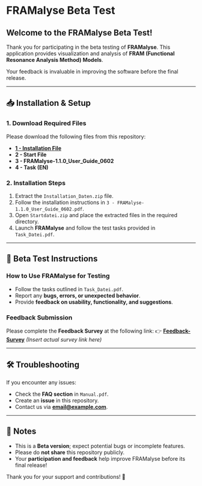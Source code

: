 # FRAMalyse Beta Test

## Welcome to the FRAMalyse Beta Test!
Thank you for participating in the beta testing of **FRAMalyse**. This application provides visualization and analysis of **FRAM (Functional Resonance Analysis Method) Models**.

Your feedback is invaluable in improving the software before the final release.

---
## 📥 Installation & Setup
### 1. Download Required Files
Please download the following files from this repository:
- **[1 - Installation File](https://drive.google.com/file/d/1otzpfxX-SujOOS6DgbKUpHsDGDrs07EA/view?usp=sharing)**  
- **2 - Start File**  
- **3 - FRAMalyse-1.1.0_User_Guide_0602**  
- **4 - Task (EN)**  

### 2. Installation Steps
1. Extract the `Installation_Daten.zip` file.
2. Follow the installation instructions in `3 - FRAMalyse-1.1.0_User_Guide_0602.pdf`.
3. Open `Startdatei.zip` and place the extracted files in the required directory.
4. Launch **FRAMalyse** and follow the test tasks provided in `Task_Datei.pdf`.

---
## 📝 Beta Test Instructions
### How to Use FRAMalyse for Testing
- Follow the tasks outlined in `Task_Datei.pdf`.
- Report any **bugs, errors, or unexpected behavior**.
- Provide **feedback on usability, functionality, and suggestions**.

### Feedback Submission
Please complete the **Feedback Survey** at the following link:
👉 **[Feedback-Survey](#)** *(Insert actual survey link here)*

---
## 🛠 Troubleshooting
If you encounter any issues:
- Check the **FAQ section** in `Manual.pdf`.
- Create an **issue** in this repository.
- Contact us via **[email@example.com](mailto:email@example.com)**.

---
## 📌 Notes
- This is a **Beta version**; expect potential bugs or incomplete features.
- Please do **not share** this repository publicly.
- Your **participation and feedback** help improve FRAMalyse before its final release!

Thank you for your support and contributions! 🚀
